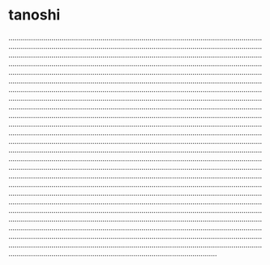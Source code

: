 # tanoshi

..................................................................................................................................................................................................................................................................................................................................................................................................................................................................................................................................................................................................................................................................................................................................................................................................................................................................................................................................................................................................................................................................................................................................................................................................................................................................................................................................................................................................................................................................................................................................................................................................................................................................................................................................................................................................................................................................................................................................................................................................................................................................................................................................................................................................................................................................................................................................................................................................................................................................................................................................................................................................................................................................................................................................................................................................................................................................................................................................................................................................................................................................................................................................................................................................................................................................................................................................